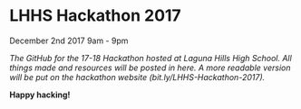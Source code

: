 # LHHS Hackathon 2017
December 2nd 2017 9am - 9pm

*The GitHub for the 17-18 Hackathon hosted at Laguna Hills High School. All things made and resources will be posted in here. A more readable version will be put on the hackathon website (bit.ly/LHHS-Hackathon-2017).*

**Happy hacking!**